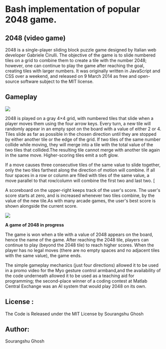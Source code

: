 # Bash implementation of popular 2048 game.

## 2048 (video game)
2048 is a single-player sliding block puzzle game designed by Italian web developer Gabriele Cirulli. The objective of the game is to slide numbered tiles on a grid to combine them to create a tile with the number 2048; however, one can continue to play the game after reaching the goal, creating tiles with larger numbers. It was originally written in JavaScript and CSS over a weekend, and released on 9 March 2014 as free and open-source software subject to the MIT license.
 
 ## Gameplay
 
 ![](https://upload.wikimedia.org/wikipedia/commons/thumb/1/18/2048_logo.svg/220px-2048_logo.svg.png)
 
 2048 is played on a gray 4×4 grid, with numbered tiles that slide when a player moves them using the four arrow keys. Every turn, a new tile will randomly appear in an empty spot on the board with a value of either 2 or 4. Tiles slide as far as possible in the chosen direction until they are stopped by either another tile or the edge of the grid. If two tiles of the same number collide while moving, they will merge into a tile with the total value of the two tiles that collided.The resulting tile cannot merge with another tile again in the same move. Higher-scoring tiles emit a soft glow.

If a move causes three consecutive tiles of the same value to slide together, only the two tiles farthest along the direction of motion will combine. If all four spaces in a row or column are filled with tiles of the same value, a move parallel to that row/column will combine the first two and last two. [

A scoreboard on the upper-right keeps track of the user's score. The user's score starts at zero, and is increased whenever two tiles combine, by the value of the new tile.As with many arcade games, the user's best score is shown alongside the current score.

![](https://upload.wikimedia.org/wikipedia/commons/thumb/6/64/2048_Screenshot.png/220px-2048_Screenshot.png)

**A game of 2048 in progress**

The game is won when a tile with a value of 2048 appears on the board, hence the name of the game. After reaching the 2048 tile, players can continue to play (beyond the 2048 tile) to reach higher scores. When the player has no legal moves (there are no empty spaces and no adjacent tiles with the same value), the game ends. 

The simple gameplay mechanics (just four directions) allowed it to be used in a promo video for the Myo gesture control armband,and the availability of the code underneath allowed it to be used as a teaching aid for programming; the second-place winner of a coding contest at Matlab Central Exchange was an AI system that would play 2048 on its own.

## License :

The Code is Released under the MIT License by Sourangshu Ghosh

## Author: 

Sourangshu Ghosh
